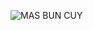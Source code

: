 
![MAS BUN CUY](https://user-images.githubusercontent.com/58914195/180490970-6b07f3ba-2d71-4dc3-98b7-c9a6bb5ec715.svg)
